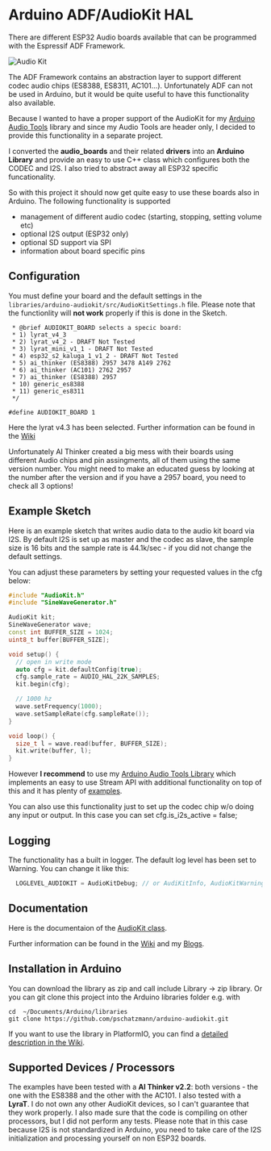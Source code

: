 # Arduino ADF/AudioKit HAL

There are different ESP32 Audio boards available that can be programmed with the Espressif ADF Framework.

<img src="https://pschatzmann.github.io/Resources/img/audio-toolkit.png" alt="Audio Kit" />

The ADF Framework contains an abstraction layer to support different codec audio chips (ES8388, ES8311, AC101...). Unfortunately ADF can not be used in Arduino, but it would be quite useful to have this functionality also available.

Because I wanted to have a proper support of the AudioKit for my [Arduino Audio Tools](https://github.com/pschatzmann/arduino-audio-tools) library and since my Audio Tools are  header only, I decided to provide this functionality in a separate project.

I converted the __audio_boards__ and their related __drivers__ into an __Arduino Library__ and provide an easy to use C++ class which configures both the CODEC and I2S. I also tried to abstract away all ESP32 specific funcationality. 

So with this project it should now get quite easy to use these boards also in Arduino. The following functionality is supported

- management of different audio codec (starting, stopping, setting volume etc)
- optional I2S output (ESP32 only)
- optional SD support via SPI
- information about board specific pins

## Configuration

You must define your board and the default settings in the ```libraries/arduino-audiokit/src/AudioKitSettings.h``` file. Please note that the functionlity will __not work__ properly if this is done in the Sketch. 

```
 * @brief AUDIOKIT_BOARD selects a specic board:
 * 1) lyrat_v4_3
 * 2) lyrat_v4_2 - DRAFT Not Tested
 * 3) lyrat_mini_v1_1 - DRAFT Not Tested
 * 4) esp32_s2_kaluga_1_v1_2 - DRAFT Not Tested
 * 5) ai_thinker (ES8388) 2957 3478 A149 2762
 * 6) ai_thinker (AC101) 2762 2957
 * 7) ai_thinker (ES8388) 2957
 * 10) generic_es8388
 * 11) generic_es8311
 */

#define AUDIOKIT_BOARD 1

```
Here the lyrat v4.3 has been selected. Further information can be found in the [Wiki](https://github.com/pschatzmann/arduino-audiokit/wiki)

Unfortunately AI Thinker created a big mess with their boards using different Audio chips and pin assingments, all of them using the same version number. You might need to make an educated guess by looking at the number after the version and if you have a 2957 board, you need to check all 3 options!


## Example Sketch

Here is an example sketch that writes audio data to the audio kit board via I2S. By default I2S is set up as master and the codec as slave, the sample size is 16 bits and the sample rate is 44.1k/sec - if you did not change the default settings. 

You can adjust these parameters by setting your requested values in the cfg below:

```C++
#include "AudioKit.h"
#include "SineWaveGenerator.h"

AudioKit kit;
SineWaveGenerator wave;
const int BUFFER_SIZE = 1024;
uint8_t buffer[BUFFER_SIZE];

void setup() {
  // open in write mode
  auto cfg = kit.defaultConfig(true);
  cfg.sample_rate = AUDIO_HAL_22K_SAMPLES;
  kit.begin(cfg);

  // 1000 hz
  wave.setFrequency(1000);
  wave.setSampleRate(cfg.sampleRate());
}

void loop() {
  size_t l = wave.read(buffer, BUFFER_SIZE);
  kit.write(buffer, l);
}

```

However __I recommend__ to use my [Arduino Audio Tools Library](https://github.com/pschatzmann/arduino-audio-tools) which implements an easy to use Stream API with additional functionality   on top of this and it has plenty of [examples](https://github.com/pschatzmann/arduino-audio-tools/tree/main/examples/examples-audiokit).

You can also use this functionality just to set up the codec chip w/o doing any input or output. In this case you can set cfg.is_i2s_active = false; 
 
## Logging

The functionality has a built in logger. The default log level has been set to Warning. You can change it like this:

```C++
  LOGLEVEL_AUDIOKIT = AudioKitDebug; // or AudiKitInfo, AudioKitWarning, AudioKitError

```

## Documentation

Here is the documentaion of the [AudioKit class](https://pschatzmann.github.io/arduino-audiokit/html/classaudiokit_1_1_audio_kit.html).

Further information can be found in the [Wiki](https://github.com/pschatzmann/arduino-audiokit/wiki) and my [Blogs](https://www.pschatzmann.ch/home/tag/esp32audiokit/).


## Installation in Arduino

You can download the library as zip and call include Library -> zip library. Or you can git clone this project into the Arduino libraries folder e.g. with

```
cd  ~/Documents/Arduino/libraries
git clone https://github.com/pschatzmann/arduino-audiokit.git

```

If you want to use the library in PlatformIO, you can find a [detailed description in the Wiki](https://github.com/pschatzmann/arduino-audiokit-hal/wiki/PlatformIO).


## Supported Devices / Processors

The examples have been tested with a __AI Thinker v2.2__: both versions - the one with the ES8388 and the other with the AC101. I also tested with a __LyraT__. I do not own any other AudioKit devices, so I can't guarantee that they work properly. I also made sure that the code is compiling on other processors, but I did not perform any tests. Please note that in this case because I2S is not standardized in Arduino, you need to take care of the I2S initialization  and processing yourself on non ESP32 boards.


